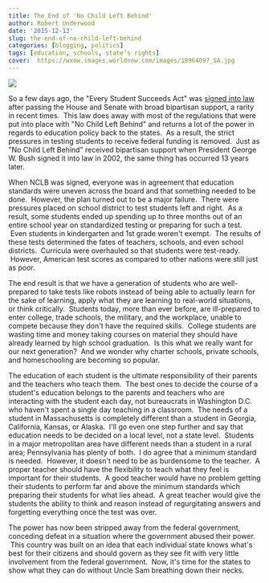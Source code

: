 ```yaml
---
title: The End of 'No Child Left Behind'
author: Robert Underwood
date: '2015-12-13'
slug: the-end-of-no-child-left-behind
categories: [blogging, politics]
tags: [education, schools, state’s rights]
cover:  https://wxow.images.worldnow.com/images/18964097_SA.jpg
---
```


![](https://wxow.images.worldnow.com/images/18964097_SA.jpg)

So a few days ago, the "Every Student Succeeds Act" was [signed into law](https://www.washingtonpost.com/local/education/obama-signs-new-k-12-education-law-that-ends-no-child-left-behind/2015/12/10/c9e58d7c-9f51-11e5-a3c5-c77f2cc5a43c_story.html) after passing the House and Senate with broad bipartisan support, a rarity in recent times.  This law does away with most of the regulations that were put into place with "No Child Left Behind" and returns a lot of the power in regards to education policy back to the states.  As a result, the strict pressures in testing students to receive federal funding is removed.  Just as "No Child Left Behind" received bipartisan support when President George W. Bush signed it into law in 2002, the same thing has occurred 13 years later.

When NCLB was signed, everyone was in agreement that education standards were uneven across the board and that something needed to be done.  However, the plan turned out to be a major failure.  There were pressures placed on school district to test students left and right.  As a result, some students ended up spending up to three months out of an entire school year on standardized testing or preparing for such a test.  Even students in kindergarten and 1st grade weren't exempt.  The results of these tests determined the fates of teachers, schools, and even school districts.  Curricula were overhauled so that students were test-ready.  However, American test scores as compared to other nations were still just as poor.

The end result is that we have a generation of students who are well-prepared to take tests like robots instead of being able to actually learn for the sake of learning, apply what they are learning to real-world situations, or think critically.  Students today, more than ever before, are ill-prepared to enter college, trade schools, the military, and the workplace, unable to compete because they don't have the required skills.  College students are wasting time and money taking courses on material they should have already learned by high school graduation.  Is this what we really want for our next generation?  And we wonder why charter schools, private schools, and homeschooling are becoming so popular.

The education of each student is the ultimate responsibility of their parents and the teachers who teach them.  The best ones to decide the course of a student's education belongs to the parents and teachers who are interacting with the student each day, not bureaucrats in Washington D.C. who haven't spent a single day teaching in a classroom.  The needs of a student in Massachusetts is completely different than a student in Georgia, California, Kansas, or Alaska.  I'll go even one step further and say that education needs to be decided on a local level, not a state level.  Students in a major metropolitan area have different needs than a student in a rural area; Pennsylvania has plenty of both.  I do agree that a minimum standard is needed.  However, it doesn't need to be as burdensome to the teacher.  A proper teacher should have the flexibility to teach what they feel is important for their students.  A good teacher would have no problem getting their students to perform far and above the minimum standards which preparing their students for what lies ahead.  A great teacher would give the students the ability to think and reason instead of regurgitating answers and forgetting everything once the test was over.

The power has now been stripped away from the federal government, conceding defeat in a situation where the government abused their power.  This country was built on an idea that each individual state knows what's best for their citizens and should govern as they see fit with very little involvement from the federal government.  Now, it's time for the states to show what they can do without Uncle Sam breathing down their necks.
